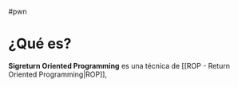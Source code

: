 #pwn 

# ¿Qué es?

**Sigreturn Oriented Programming** es una técnica de [[ROP - Return Oriented Programming|ROP]], 